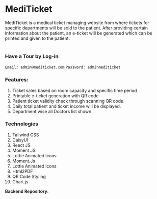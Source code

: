 # MediTicket
MediTicket is a medical ticket managing website from where tickets for specific departments will be sold to the patient. After providing certain information about the patient, an e-ticket will be generated which can be printed and given to the patient.
<br><br>

### Have a Tour by Log-in
`Email: admin@mediticket.com`
`Password: adminmediticket`

### Features:
1. Ticket sales based on room capacity and specific time period
2. Printable e-ticket generation with QR code
3. Patient ticket validity check through scanning QR code.
4. Daily total patient and ticket income will be displayed.
5. Department wise all Doctors list shown.

### Technologies
1. Tailwind CSS
2. DaisyUI
3. React JS
4. Moment JS
5. Lottie Animated Icons
6. Moment.Js
7. Lottie Animated Icons
8. Html2PDF
9. QR Code Styling
10. Chart.js

**Backend Repository:**
